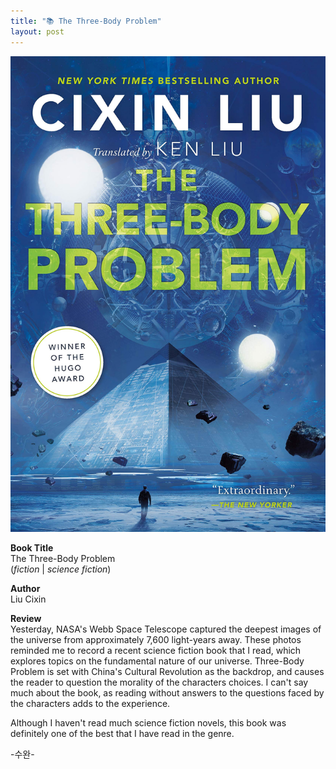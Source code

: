 ```yaml
---
title: "📚 The Three-Body Problem"
layout: post
---
```


![threebody](/assets/threebody.jpg)

**Book Title**   
The Three-Body Problem   
(_fiction_ | _science fiction_)

**Author**   
Liu Cixin

**Review**   
Yesterday, NASA's Webb Space Telescope captured the deepest images of the universe from approximately 7,600 light-years away.
These photos reminded me to record a recent science fiction book that I read, which explores topics on the fundamental nature of our universe. 
Three-Body Problem is set with China's Cultural Revolution as the backdrop, and causes the reader to question the morality of the characters choices. 
I can't say much about the book, as reading without answers to the questions faced by the characters adds to the experience.

Although I haven't read much science fiction novels, this book was definitely one of the best that I have read in the genre. 


-수완-



